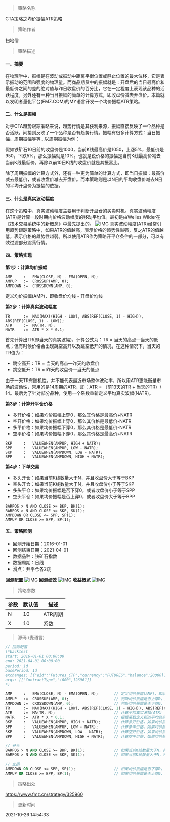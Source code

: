 
> 策略名称

CTA策略之均价振幅ATR策略

> 策略作者

扫地僧

> 策略描述

#### 一、摘要
在物理学中，振幅是在波动或振动中距离平衡位置或静止位置的最大位移，它是表示振动的范围和强度的物理量。而商品期货中的振幅就是：开盘后的当日最高价和最低价之间的差的绝对值与昨日收盘价的百分比，它在一定程度上表现该品种的活跃程度。另外还有一种当日振幅的简单的计算方式，即收盘价减去开盘价。本篇就以发明者量化平台(FMZ.COM)的MY语言开发一个均价振幅ATR策略。

#### 二、什么是振幅
对于CTA趋势跟踪策略来说，趋势行情是其获利来源，振幅直接反映了一个品种是否活跃，间接则反映了一个品种是否有趋势行情。振幅有很多计算方式：当日振幅、周期振幅等等...以周期振幅为例：

假如铁矿石10日前的收盘价是1000，当前K线最高价是1050，上涨5%，最低价是950，下跌5%，那么振幅就是10%。也就是说价格的振幅是当前K线最高价减去当前K线最低价，再除以前10日K线的收盘价就是其振富比。

除了周期振幅的计算方式外，还有一种更为简单的计算方式，即当日振幅：最高价减去最低价，或者收盘价减去开盘价。而本策略则是以N日的平均收盘价减去N日的平均开盘价为振幅的依据。

#### 三、什么是真实波动幅度
在这个策略中，真实波动幅度主要用于判断开盘仓的买卖时机。真实波动幅度(ATR)是计算一段时期内价格波动幅度的移动平均值。最初是由Welles Wilder在《技术交易系统中的新概念》中最先提出的。
 ![IMG](https://www.fmz.cn/upload/asset/39b9c63c7dfb9e749445.png) 
真实波动幅度(ATR)经常引用趋势跟踪策略中，如果ATR的值越高，表示价格的趋势性越强，反之ATR的值越低，表示价格的趋势性越弱。所以使用ATR作为策略开平仓条件的一部分，可以有效过滤部分震荡行情。

#### 四、策略实现
**第1步：计算均价振幅**
```
AMP     :   EMA(CLOSE, N) - EMA(OPEN, N);
AMPUP   :=  CROSSUP(AMP, 0);
AMPDOWN :=  CROSSDOWN(AMP, 0);
```
定义均价振幅(AMP)，即收盘价均线 - 开盘价均线

**第2步：计算真实波动幅度**
```
TR      :=  MAX(MAX((HIGH - LOW), ABS(REF(CLOSE, 1) - HIGH)), ABS(REF(CLOSE, 1) - LOW));
ATR     :=  MA(TR, N);
NATR    :=  ATR * X * 0.1;
```
首先计算出TR(即当天的真实波幅)，计算公式为：TR = 当天的高点—当天的低点；但有时候价格会出现跳空高开以及跳空低开的情况，在这种情况下，当天的TR值为：

- 跳空高开：TR = 当天的高点—昨天的收盘价
- 跳空低开：TR = 昨天的收盘价—当天的低点

由于一天TR有随机性，并不能代表最近市场整体波动率，所以用ATR更能衡量市场的波动性，常用的是14周期的ATR，即：ATR = （前13天的TR + 当天的TR）/ 14。最后为了针对部分品种，使用一个系数重新定义平均真实波幅(NATR)。

**第3步：计算开平仓价格**

- 多开价格：如果均价振幅上穿0，那么其价格是最高价+NATR
- 空开价格：如果均价振幅上穿0，那么其价格是最低价-NATR
- 多平价格：如果均价振幅下穿0，那么其价格是最低价-NATR
- 空平价格：如果均价振幅下穿0，那么其价格是最高价+NATR
```
BKP     :   VALUEWHEN(AMPUP, HIGH + NATR);
SPP     :   VALUEWHEN(AMPUP, LOW - NATR);
SKP     :   VALUEWHEN(AMPDOWN, LOW - NATR);
BPP     :   VALUEWHEN(AMPDOWN, HIGH + NATR);
```


**第4步：下单交易**
- 多头开仓：如果当前K线数量大于N，并且收盘价大于等于BKP
- 空头开仓：如果当前K线数量大于N，并且收盘价小于等于SKP
- 多头平仓：如果均价振幅是否下穿0，或者收盘价小于等于SPP
- 空头平仓：如果均价振幅是否上穿0，或者收盘价大于等于BPP
```
BARPOS > N AND CLOSE >= BKP, BK(1);
BARPOS > N AND CLOSE <= SKP, SK(1);
AMPDOWN OR CLOSE <= SPP, SP(1);
AMPUP OR CLOSE >= BPP, BP(1);
```


#### 五、策略回测
- 回测开始日期：2016-01-01
- 回测结束日期：2021-04-01
- 数据品种：铁矿石指数
- 数据周期：日线
- 滑点：开平仓各2跳

**回测配置**
 ![IMG](https://www.fmz.cn/upload/asset/3938661674465f7d8c24.png) 
**回测绩效**
 ![IMG](https://www.fmz.cn/upload/asset/3924442a65a184b28632.png) 
**收益概览**
 ![IMG](https://www.fmz.cn/upload/asset/39a22b8ecd2bddc2e5c9.png) 


> 策略参数



|参数|默认值|描述|
|----|----|----|
|N|10|ATR周期|
|X|10|系数|


> 源码 (麦语言)

``` pascal
// 回测配置
(*backtest
start: 2016-01-01 00:00:00
end: 2021-04-01 00:00:00
period: 1d
basePeriod: 1d
exchanges: [{"eid":"Futures_CTP","currency":"FUTURES","balance":20000}]
args: [["ContractType","i000",126961]]
*)

AMP     :   EMA(CLOSE, N) - EMA(OPEN, N);       // 定义均价振幅(AMP)，即收盘价均线 - 开盘价均线
AMPUP   :=  CROSSUP(AMP, 0);                    // 判断均价振幅是否上穿0，并赋值为AMPUP
AMPDOWN :=  CROSSDOWN(AMP, 0);                  // 判断均价振幅是否下穿0，并赋值为AMPDOWN
TR      :=  MAX(MAX((HIGH - LOW), ABS(REF(CLOSE, 1) - HIGH)), ABS(REF(CLOSE, 1) - LOW));  // 计算真实波幅(TR)
ATR     :=  MA(TR, N);                          // 计算平均真实波幅(ATR)
NATR    :=  ATR * X * 0.1;                      // 根据系数定义新的平均真实波幅(NATR)
BKP     :   VALUEWHEN(AMPUP, HIGH + NATR);      // 计算多开价格，如果均价振幅上穿0，那么其价格是最高价+NATR
SPP     :   VALUEWHEN(AMPUP, LOW - NATR);       // 计算多平价格，如果均价振幅上穿0，那么其价格是最低价-NATR
SKP     :   VALUEWHEN(AMPDOWN, LOW - NATR);     // 计算空开价格，如果均价振幅下穿0，那么其价格是最低价-NATR
BPP     :   VALUEWHEN(AMPDOWN, HIGH + NATR);    // 计算空平价格，如果均价振幅下穿0，那么其价格是最高价+NATR

// 开仓
BARPOS > N AND CLOSE >= BKP, BK(1);             // 如果当前K线数量大于N，并且收盘价大于等于BKP，多开
BARPOS > N AND CLOSE <= SKP, SK(1);             // 如果当前K线数量大于N，并且收盘价小于等于SKP，空开

// 止损
AMPDOWN OR CLOSE <= SPP, SP(1);                 // 如果均价振幅是否下穿0，或者收盘价小于等于SPP，多平
AMPUP OR CLOSE >= BPP, BP(1);                   // 如果均价振幅是否上穿0，或者收盘价大于等于BPP, 空平
```

> 策略出处

https://www.fmz.cn/strategy/325960

> 更新时间

2021-10-26 14:54:33
